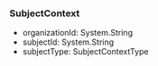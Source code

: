 ### SubjectContext
- organizationId: System.String
- subjectId: System.String
- subjectType: SubjectContextType
